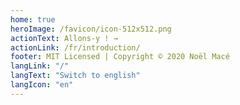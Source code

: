 ```yaml
---
home: true
heroImage: /favicon/icon-512x512.png
actionText: Allons-y ! →
actionLink: /fr/introduction/
footer: MIT Licensed | Copyright © 2020 Noël Macé
langLink: "/"
langText: "Switch to english"
langIcon: "en"
---
```


